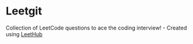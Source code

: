 # Leetgit
Collection of LeetCode questions to ace the coding interview! - Created using [LeetHub](https://github.com/QasimWani/LeetHub)
